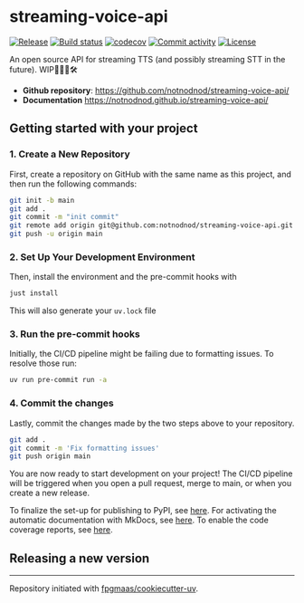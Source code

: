 # streaming-voice-api

[![Release](https://img.shields.io/github/v/release/notnodnod/streaming-voice-api)](https://img.shields.io/github/v/release/notnodnod/streaming-voice-api)
[![Build status](https://img.shields.io/github/actions/workflow/status/notnodnod/streaming-voice-api/main.yml?branch=main)](https://github.com/notnodnod/streaming-voice-api/actions/workflows/main.yml?query=branch%3Amain)
[![codecov](https://codecov.io/gh/notnodnod/streaming-voice-api/branch/main/graph/badge.svg)](https://codecov.io/gh/notnodnod/streaming-voice-api)
[![Commit activity](https://img.shields.io/github/commit-activity/m/notnodnod/streaming-voice-api)](https://img.shields.io/github/commit-activity/m/notnodnod/streaming-voice-api)
[![License](https://img.shields.io/github/license/notnodnod/streaming-voice-api)](https://img.shields.io/github/license/notnodnod/streaming-voice-api)

An open source API for streaming TTS (and possibly streaming STT in the future). WIP🚧👷‍♂️🛠

- **Github repository**: <https://github.com/notnodnod/streaming-voice-api/>
- **Documentation** <https://notnodnod.github.io/streaming-voice-api/>

## Getting started with your project

### 1. Create a New Repository

First, create a repository on GitHub with the same name as this project, and then run the following commands:

```bash
git init -b main
git add .
git commit -m "init commit"
git remote add origin git@github.com:notnodnod/streaming-voice-api.git
git push -u origin main
```

### 2. Set Up Your Development Environment

Then, install the environment and the pre-commit hooks with

```bash
just install
```

This will also generate your `uv.lock` file

### 3. Run the pre-commit hooks

Initially, the CI/CD pipeline might be failing due to formatting issues. To resolve those run:

```bash
uv run pre-commit run -a
```

### 4. Commit the changes

Lastly, commit the changes made by the two steps above to your repository.

```bash
git add .
git commit -m 'Fix formatting issues'
git push origin main
```

You are now ready to start development on your project!
The CI/CD pipeline will be triggered when you open a pull request, merge to main, or when you create a new release.

To finalize the set-up for publishing to PyPI, see [here](https://fpgmaas.github.io/cookiecutter-uv/features/publishing/#set-up-for-pypi).
For activating the automatic documentation with MkDocs, see [here](https://fpgmaas.github.io/cookiecutter-uv/features/mkdocs/#enabling-the-documentation-on-github).
To enable the code coverage reports, see [here](https://fpgmaas.github.io/cookiecutter-uv/features/codecov/).

## Releasing a new version



---

Repository initiated with [fpgmaas/cookiecutter-uv](https://github.com/fpgmaas/cookiecutter-uv).
